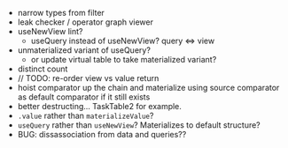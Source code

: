 - narrow types from filter
- leak checker / operator graph viewer
- useNewView lint?
  - useQuery instead of useNewView? query <=> view
- unmaterialized variant of useQuery?
  - or update virtual table to take materialized variant?
- distinct count
- // TODO: re-order view vs value return
- hoist comparator up the chain and materialize using source comparator as default comparator if it still exists
- better destructing... TaskTable2 for example.
- `.value` rather than `materializeValue`?
- `useQuery` rather than `useNewView`? Materializes to default structure?
- BUG: dissassociation from data and queries??
